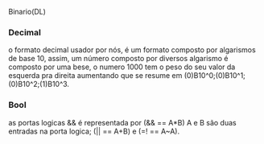 Binario(DL)
 ### Decimal
  o formato decimal usador por nós, é um formato composto por algarismos de base 10, assim, um número composto por diversos algarismo é composto por uma bese, o numero 1000 tem o peso do seu valor da esquerda pra direita aumentando que se resume em (0)B10^0;(0)B10^1;(0)B10^2;(1)B10^3. 
### Bool
  as portas logicas && é representada por (&& == A*B) A e B são duas entradas na porta logica; (|| == A+B) e (=! == A~A).